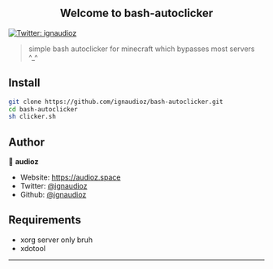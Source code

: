 <h2 align="center">Welcome to bash-autoclicker</h1>
<p>
  <a href="https://twitter.com/ignaudioz" target="_blank">
    <img alt="Twitter: ignaudioz" src="https://img.shields.io/twitter/follow/ignaudioz.svg?style=social" />
  </a>
</p>

> simple bash autoclicker for minecraft which bypasses most servers ^_^

## Install

```sh
git clone https://github.com/ignaudioz/bash-autoclicker.git
cd bash-autoclicker 
sh clicker.sh
```

## Author

👤 **audioz**

* Website: https://audioz.space
* Twitter: [@ignaudioz](https://twitter.com/ignaudioz)
* Github: [@ignaudioz](https://github.com/ignaudioz)

## Requirements

* xorg server only bruh
* xdotool

***
